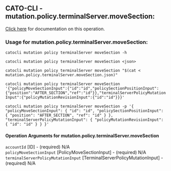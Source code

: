 
## CATO-CLI - mutation.policy.terminalServer.moveSection:
[Click here](https://api.catonetworks.com/documentation/#mutation-mutation.policy.terminalServer.moveSection) for documentation on this operation.

### Usage for mutation.policy.terminalServer.moveSection:

`catocli mutation policy terminalServer moveSection -h`

`catocli mutation policy terminalServer moveSection <json>`

`catocli mutation policy terminalServer moveSection "$(cat < mutation.policy.terminalServer.moveSection.json)"`

`catocli mutation policy terminalServer moveSection '{"policyMoveSectionInput":{"id":"id","policySectionPositionInput":{"position":"AFTER_SECTION","ref":"id"}},"terminalServerPolicyMutationInput":{"policyMutationRevisionInput":{"id":"id"}}}'`

`catocli mutation policy terminalServer moveSection -p '{
    "policyMoveSectionInput": {
        "id": "id",
        "policySectionPositionInput": {
            "position": "AFTER_SECTION",
            "ref": "id"
        }
    },
    "terminalServerPolicyMutationInput": {
        "policyMutationRevisionInput": {
            "id": "id"
        }
    }
}'`


#### Operation Arguments for mutation.policy.terminalServer.moveSection ####

`accountId` [ID] - (required) N/A    
`policyMoveSectionInput` [PolicyMoveSectionInput] - (required) N/A    
`terminalServerPolicyMutationInput` [TerminalServerPolicyMutationInput] - (required) N/A    
